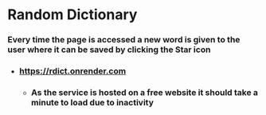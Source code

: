 # Random Dictionary

### Every time the page is accessed a new word is given to the user where it can be saved by clicking the Star icon
- ### https://rdict.onrender.com
     - ### As the service is hosted on a free website it should take a minute to load due to inactivity 